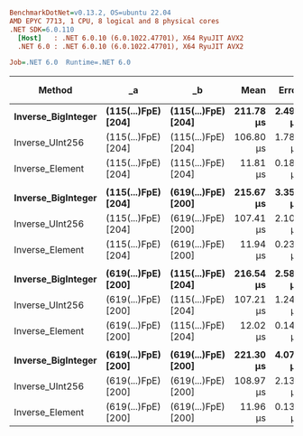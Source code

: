 ``` ini

BenchmarkDotNet=v0.13.2, OS=ubuntu 22.04
AMD EPYC 7713, 1 CPU, 8 logical and 8 physical cores
.NET SDK=6.0.110
  [Host]   : .NET 6.0.10 (6.0.1022.47701), X64 RyuJIT AVX2
  .NET 6.0 : .NET 6.0.10 (6.0.1022.47701), X64 RyuJIT AVX2

Job=.NET 6.0  Runtime=.NET 6.0  

```
|             Method |                  _a |                  _b |      Mean |    Error |   StdDev | Ratio | Allocated | Alloc Ratio |
|------------------- |-------------------- |-------------------- |----------:|---------:|---------:|------:|----------:|------------:|
| **Inverse_BigInteger** | **(115(...)FpE) [204]** | **(115(...)FpE) [204]** | **211.78 μs** | **2.499 μs** | **2.087 μs** |  **1.00** |     **376 B** |        **1.00** |
|    Inverse_UInt256 | (115(...)FpE) [204] | (115(...)FpE) [204] | 106.80 μs | 1.782 μs | 2.253 μs |  0.51 |         - |        0.00 |
|    Inverse_Element | (115(...)FpE) [204] | (115(...)FpE) [204] |  11.81 μs | 0.188 μs | 0.167 μs |  0.06 |         - |        0.00 |
|                    |                     |                     |           |          |          |       |           |             |
| **Inverse_BigInteger** | **(115(...)FpE) [204]** | **(619(...)FpE) [200]** | **215.67 μs** | **3.353 μs** | **2.972 μs** |  **1.00** |     **376 B** |        **1.00** |
|    Inverse_UInt256 | (115(...)FpE) [204] | (619(...)FpE) [200] | 107.41 μs | 2.105 μs | 2.161 μs |  0.50 |         - |        0.00 |
|    Inverse_Element | (115(...)FpE) [204] | (619(...)FpE) [200] |  11.94 μs | 0.235 μs | 0.231 μs |  0.06 |         - |        0.00 |
|                    |                     |                     |           |          |          |       |           |             |
| **Inverse_BigInteger** | **(619(...)FpE) [200]** | **(115(...)FpE) [204]** | **216.54 μs** | **2.584 μs** | **2.291 μs** |  **1.00** |     **376 B** |        **1.00** |
|    Inverse_UInt256 | (619(...)FpE) [200] | (115(...)FpE) [204] | 107.21 μs | 1.244 μs | 1.103 μs |  0.50 |         - |        0.00 |
|    Inverse_Element | (619(...)FpE) [200] | (115(...)FpE) [204] |  12.02 μs | 0.143 μs | 0.134 μs |  0.06 |         - |        0.00 |
|                    |                     |                     |           |          |          |       |           |             |
| **Inverse_BigInteger** | **(619(...)FpE) [200]** | **(619(...)FpE) [200]** | **221.30 μs** | **4.075 μs** | **3.812 μs** |  **1.00** |     **376 B** |        **1.00** |
|    Inverse_UInt256 | (619(...)FpE) [200] | (619(...)FpE) [200] | 108.97 μs | 2.132 μs | 2.282 μs |  0.49 |         - |        0.00 |
|    Inverse_Element | (619(...)FpE) [200] | (619(...)FpE) [200] |  11.96 μs | 0.133 μs | 0.111 μs |  0.05 |         - |        0.00 |
